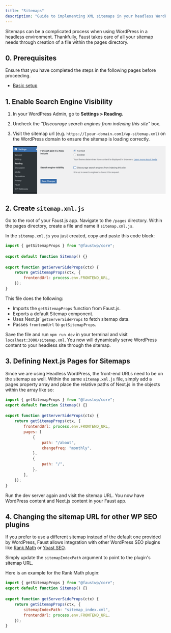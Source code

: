 ```yaml
---
title: "Sitemaps"
description: "Guide to implementing XML sitemaps in your headless WordPress site using Faust.js built-in sitemap functionality."
---
```


Sitemaps can be a complicated process when using WordPress in a headless environment. Thankfully, Faust takes care of all your sitemap needs through creation of a file within the pages directory.

## 0. Prerequisites

Ensure that you have completed the steps in the following pages before proceeding.

- [Basic setup](/docs/how-to/basic-setup)

## 1. Enable Search Engine Visibility

1. In your WordPress Admin, go to **Settings > Reading**.
2. Uncheck the _"Discourage search engines from indexing this site"_ box.
3. Visit the sitemap url (e.g. `https://[your-domain.com]/wp-sitemap.xml`) on the WordPress domain to ensure the sitemap is loading correctly.

   ![WordPress Reading Settings screen displaying options for feed content inclusion and search engine visibility. The 'Discourage search engines from indexing this site' checkbox is unchecked, ensuring the site is visible to search engines.](./images/reading-settings.png)

## 2. Create `sitemap.xml.js`

Go to the root of your Faust.js app. Navigate to the `/pages` directory. Within the pages directory, create a file and name it `sitemap.xml.js`.

In the `sitemap.xml.js` you just created, copy and paste this code block:

```js title="/pages/sitemap.xml.js"
import { getSitemapProps } from "@faustwp/core";

export default function Sitemap() {}

export function getServerSideProps(ctx) {
	return getSitemapProps(ctx, {
		frontendUrl: process.env.FRONTEND_URL,
	});
}
```

This file does the following:

- Imports the `getSitemapProps` function from Faust.js.
- Exports a default Sitemap component.
- Uses Next.js’ `getServerSideProps` to fetch sitemap data.
- Passes `frontendUrl` to `getSitemapProps`.

Save the file and run `npm run dev` in your terminal and visit `localhost:3000/sitemap.xml`.
You now will dynamically serve WordPress content to your headless site through the sitemap.

## 3. Defining Next.js Pages for Sitemaps

Since we are using Headless WordPress, the front-end URLs need to be on the sitemap as well. Within the same `sitemap.xml.js` file, simply add a pages property array and place the relative paths of Next.js in the objects within the array like so:

```js title="pages/sitemap.xml.js"
import { getSitemapProps } from "@faustwp/core";
export default function Sitemap() {}

export function getServerSideProps(ctx) {
	return getSitemapProps(ctx, {
		frontendUrl: process.env.FRONTEND_URL,
		pages: [
			{
				path: "/about",
				changefreq: "monthly",
			},
			{
				path: "/",
			},
		],
	});
}
```

Run the dev server again and visit the sitemap URL. You now have WordPress content and Next.js content in your Faust app.

## 4. Changing the sitemap URL for other WP SEO plugins

If you prefer to use a different sitemap instead of the default one provided by WordPress, Faust allows integration with other WordPress SEO plugins like [Rank Math](https://rankmath.com/) or [Yoast SEO](https://yoast.com/wordpress/plugins/seo/).

Simply update the `sitemapIndexPath` argument to point to the plugin's sitemap URL.

Here is an example for the Rank Math plugin:

```js {6} title="pages/sitemap.xml.js"
import { getSitemapProps } from "@faustwp/core";
export default function Sitemap() {}

export function getServerSideProps(ctx) {
	return getSitemapProps(ctx, {
		sitemapIndexPath: "sitemap_index.xml",
		frontendUrl: process.env.FRONTEND_URL,
	});
}
```
